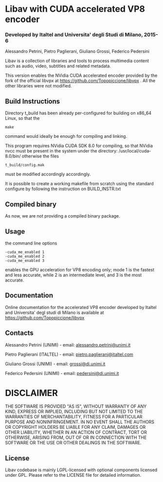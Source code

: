 Libav with CUDA accelerated VP8 encoder
=====

### Developed by Italtel and Universita' degli Studi di Milano, 2015-6
Alessandro Petrini, Pietro Paglierani, Giuliano Grossi, Federico Pedersini

Libav is a collection of libraries and tools to process multimedia content
such as audio, video, subtitles and related metadata.

This version enables the NVidia CUDA accelerated encoder provided by the fork of the official libvpx at https://github.com/Topopiccione/libvpx . All the other libraries were not modified.


## Build Instructions
Directory t_build has been already per-configured for building on x86_64 Linux, so that the
```
make
```
command would ideally be enough for compiling and linking.

This program requires NVidia CUDA SDK 8.0 for compiling, so that NVidia nvcc must be present in the system under the directory:
/usr/local/cuda-8.0/bin/
otherwise the files
```
t_build/config.mak
```
must be modified accordingly accordingly.

It is possible to create a working makefile from scratch using the standard configure by following the instruction on BUILD_INSTR.txt


## Compiled binary

As now, we are not providing a compiled binary package.


## Usage
the command line options
```
-cuda_me_enabled 1
-cuda_me_enabled 2
-cuda_me_enabled 3
```
enables the GPU acceleration for VP8 encoding only; mode 1 is the fastest and less accurate, while 2 is an intermediate level, and 3 is the most accurate.


## Documentation

Online documentation for the accelerated VP8 encoder developed by Italtel and Universita' degl studi di Milano is available at https://github.com/Topopiccione/libvpx


## Contacts

Alessandro Petrini (UNIMI) - email: alessandro.petrini@unimi.it

Pietro Paglierani (ITALTEL) - email: pietro.paglierani@italtel.com

Giuliano Grossi (UNIMI) - email: grossi@di.unimi.it

Federico Pedersini (UNIMI) - email: pedersini@di.unimi.it


# DISCLAIMER

THE SOFTWARE IS PROVIDED "AS IS", WITHOUT WARRANTY OF ANY KIND, EXPRESS OR IMPLIED, INCLUDING BUT NOT LIMITED TO THE WARRANTIES OF MERCHANTABILITY, FITNESS FOR A PARTICULAR PURPOSE AND NONINFRINGEMENT. IN NO EVENT SHALL THE AUTHORS OR COPYRIGHT HOLDERS BE LIABLE FOR ANY CLAIM, DAMAGES OR OTHER LIABILITY, WHETHER IN AN ACTION OF CONTRACT, TORT OR OTHERWISE, ARISING FROM, OUT OF OR IN CONNECTION WITH THE SOFTWARE OR THE USE OR OTHER DEALINGS IN THE SOFTWARE.

## License

Libav codebase is mainly LGPL-licensed with optional components licensed under
GPL. Please refer to the LICENSE file for detailed information.

